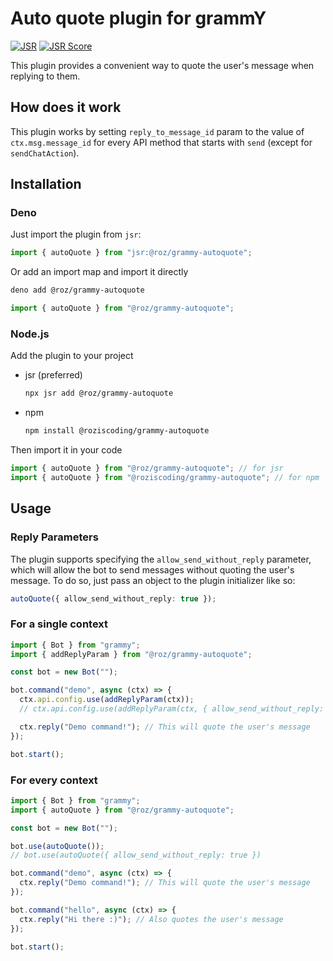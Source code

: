 # Auto quote plugin for grammY

[![JSR](https://jsr.io/badges/@roz/grammy-autoquote)](https://jsr.io/@roz/grammy-autoquote)
[![JSR Score](https://jsr.io/badges/@roz/grammy-autoquote/score)](https://jsr.io/@roz/grammy-autoquote)

This plugin provides a convenient way to quote the user's message when replying to them.

## How does it work

This plugin works by setting `reply_to_message_id` param to the value of `ctx.msg.message_id` for every API method that starts with `send` (except for `sendChatAction`).

## Installation

### Deno

Just import the plugin from `jsr`:

```ts
import { autoQuote } from "jsr:@roz/grammy-autoquote";
```

Or add an import map and import it directly

```sh
deno add @roz/grammy-autoquote
```

```ts
import { autoQuote } from "@roz/grammy-autoquote";
```

### Node.js

Add the plugin to your project

- jsr (preferred)

  ```sh
  npx jsr add @roz/grammy-autoquote
  ```

- npm

  ```sh
  npm install @roziscoding/grammy-autoquote
  ```

Then import it in your code

```ts
import { autoQuote } from "@roz/grammy-autoquote"; // for jsr
import { autoQuote } from "@roziscoding/grammy-autoquote"; // for npm
```

## Usage

### Reply Parameters

The plugin supports specifying the `allow_send_without_reply` parameter, which will allow the bot to send messages without quoting the user's message. To do so, just pass an object to the plugin initializer like so:

```ts
autoQuote({ allow_send_without_reply: true });
```

### For a single context

```ts
import { Bot } from "grammy";
import { addReplyParam } from "@roz/grammy-autoquote";

const bot = new Bot("");

bot.command("demo", async (ctx) => {
  ctx.api.config.use(addReplyParam(ctx));
  // ctx.api.config.use(addReplyParam(ctx, { allow_send_without_reply: true }));

  ctx.reply("Demo command!"); // This will quote the user's message
});

bot.start();
```

### For every context

```ts
import { Bot } from "grammy";
import { autoQuote } from "@roz/grammy-autoquote";

const bot = new Bot("");

bot.use(autoQuote());
// bot.use(autoQuote({ allow_send_without_reply: true })

bot.command("demo", async (ctx) => {
  ctx.reply("Demo command!"); // This will quote the user's message
});

bot.command("hello", async (ctx) => {
  ctx.reply("Hi there :)"); // Also quotes the user's message
});

bot.start();
```
